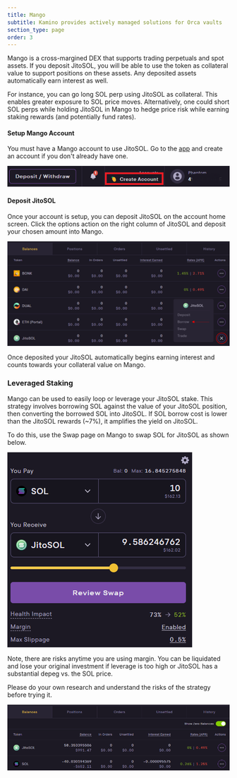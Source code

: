 ```yaml
---
title: Mango
subtitle: Kamino provides actively managed solutions for Orca vaults
section_type: page
order: 3
---
```



Mango is a cross-margined DEX that supports trading perpetuals and spot assets. If you deposit JitoSOL, you will be able to use the token as collateral value to support positions on these assets. Any deposited assets automatically earn interest as well.

For instance, you can go long SOL perp using JitoSOL as collateral. This enables greater exposure to SOL price moves. Alternatively, one could short SOL perps while holding JitoSOL in Mango to hedge price risk while earning staking rewards (and potentially fund rates).

#### Setup Mango Account

You must have a Mango account to use JitoSOL. Go to the [app](https://app.mango.markets/) and create an account if you don't already have one.

![Mango 2](/shared/images/jitosol/Mango_2.png)

#### Deposit JitoSOL

Once your account is setup, you can deposit JitoSOL on the account home screen. Click the options action on the right column of JitoSOL and deposit your chosen amount into Mango.

![Mango 1](/shared/images/jitosol/Mango_1.png)

Once deposited your JitoSOL automatically begins earning interest and counts towards your collateral value on Mango.

### Leveraged Staking

Mango can be used to easily loop or leverage your JitoSOL stake. This strategy involves borrowing SOL against the value of your JitoSOL position, then converting the borrowed SOL into JitoSOL. If SOL borrow cost is lower than the JitoSOL rewards (~7%), it amplifies the yield on JitoSOL.

To do this, use the Swap page on Mango to swap SOL for JitoSOL as shown below.

![Mango 3](/shared/images/jitosol/Mango_3.png)

Note, there are risks anytime you are using margin. You can be liquidated and lose your original investment if leverage is too high or JitoSOL has a substantial depeg vs. the SOL price.

Please do your own research and understand the risks of the strategy before trying it.

![Mango 4](/shared/images/jitosol/Mango_4.png)
